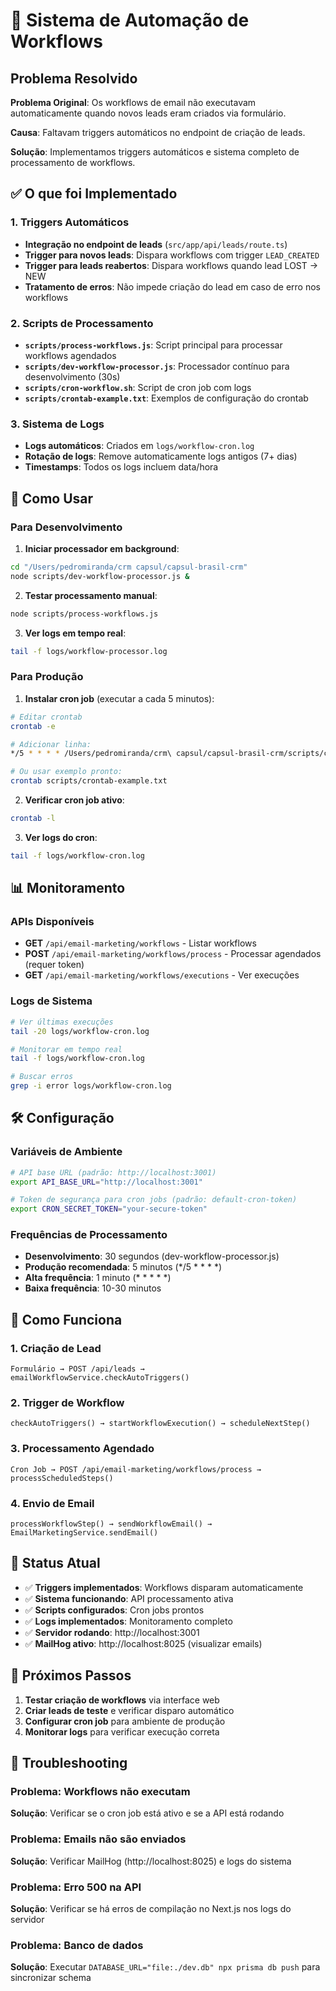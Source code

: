 # 🔄 Sistema de Automação de Workflows

## Problema Resolvido

**Problema Original**: Os workflows de email não executavam automaticamente quando novos leads eram criados via formulário.

**Causa**: Faltavam triggers automáticos no endpoint de criação de leads.

**Solução**: Implementamos triggers automáticos e sistema completo de processamento de workflows.

## ✅ O que foi Implementado

### 1. Triggers Automáticos
- **Integração no endpoint de leads** (`src/app/api/leads/route.ts`)
- **Trigger para novos leads**: Dispara workflows com trigger `LEAD_CREATED`
- **Trigger para leads reabertos**: Dispara workflows quando lead LOST → NEW
- **Tratamento de erros**: Não impede criação do lead em caso de erro nos workflows

### 2. Scripts de Processamento
- **`scripts/process-workflows.js`**: Script principal para processar workflows agendados
- **`scripts/dev-workflow-processor.js`**: Processador contínuo para desenvolvimento (30s)
- **`scripts/cron-workflow.sh`**: Script de cron job com logs
- **`scripts/crontab-example.txt`**: Exemplos de configuração do crontab

### 3. Sistema de Logs
- **Logs automáticos**: Criados em `logs/workflow-cron.log`
- **Rotação de logs**: Remove automaticamente logs antigos (7+ dias)
- **Timestamps**: Todos os logs incluem data/hora

## 🚀 Como Usar

### Para Desenvolvimento

1. **Iniciar processador em background**:
```bash
cd "/Users/pedromiranda/crm capsul/capsul-brasil-crm"
node scripts/dev-workflow-processor.js &
```

2. **Testar processamento manual**:
```bash
node scripts/process-workflows.js
```

3. **Ver logs em tempo real**:
```bash
tail -f logs/workflow-processor.log
```

### Para Produção

1. **Instalar cron job** (executar a cada 5 minutos):
```bash
# Editar crontab
crontab -e

# Adicionar linha:
*/5 * * * * /Users/pedromiranda/crm\ capsul/capsul-brasil-crm/scripts/cron-workflow.sh

# Ou usar exemplo pronto:
crontab scripts/crontab-example.txt
```

2. **Verificar cron job ativo**:
```bash
crontab -l
```

3. **Ver logs do cron**:
```bash
tail -f logs/workflow-cron.log
```

## 📊 Monitoramento

### APIs Disponíveis
- **GET** `/api/email-marketing/workflows` - Listar workflows
- **POST** `/api/email-marketing/workflows/process` - Processar agendados (requer token)
- **GET** `/api/email-marketing/workflows/executions` - Ver execuções

### Logs de Sistema
```bash
# Ver últimas execuções
tail -20 logs/workflow-cron.log

# Monitorar em tempo real
tail -f logs/workflow-cron.log

# Buscar erros
grep -i error logs/workflow-cron.log
```

## 🛠️ Configuração

### Variáveis de Ambiente
```bash
# API base URL (padrão: http://localhost:3001)
export API_BASE_URL="http://localhost:3001"

# Token de segurança para cron jobs (padrão: default-cron-token)
export CRON_SECRET_TOKEN="your-secure-token"
```

### Frequências de Processamento

- **Desenvolvimento**: 30 segundos (dev-workflow-processor.js)
- **Produção recomendada**: 5 minutos (*/5 * * * *)
- **Alta frequência**: 1 minuto (* * * * *)
- **Baixa frequência**: 10-30 minutos

## 🔧 Como Funciona

### 1. Criação de Lead
```
Formulário → POST /api/leads → emailWorkflowService.checkAutoTriggers()
```

### 2. Trigger de Workflow
```
checkAutoTriggers() → startWorkflowExecution() → scheduleNextStep()
```

### 3. Processamento Agendado
```
Cron Job → POST /api/email-marketing/workflows/process → processScheduledSteps()
```

### 4. Envio de Email
```
processWorkflowStep() → sendWorkflowEmail() → EmailMarketingService.sendEmail()
```

## 🎯 Status Atual

- ✅ **Triggers implementados**: Workflows disparam automaticamente
- ✅ **Sistema funcionando**: API processamento ativa
- ✅ **Scripts configurados**: Cron jobs prontos
- ✅ **Logs implementados**: Monitoramento completo
- ✅ **Servidor rodando**: http://localhost:3001
- ✅ **MailHog ativo**: http://localhost:8025 (visualizar emails)

## 📝 Próximos Passos

1. **Testar criação de workflows** via interface web
2. **Criar leads de teste** e verificar disparo automático
3. **Configurar cron job** para ambiente de produção
4. **Monitorar logs** para verificar execução correta

## 🐛 Troubleshooting

### Problema: Workflows não executam
**Solução**: Verificar se o cron job está ativo e se a API está rodando

### Problema: Emails não são enviados
**Solução**: Verificar MailHog (http://localhost:8025) e logs do sistema

### Problema: Erro 500 na API
**Solução**: Verificar se há erros de compilação no Next.js nos logs do servidor

### Problema: Banco de dados
**Solução**: Executar `DATABASE_URL="file:./dev.db" npx prisma db push` para sincronizar schema